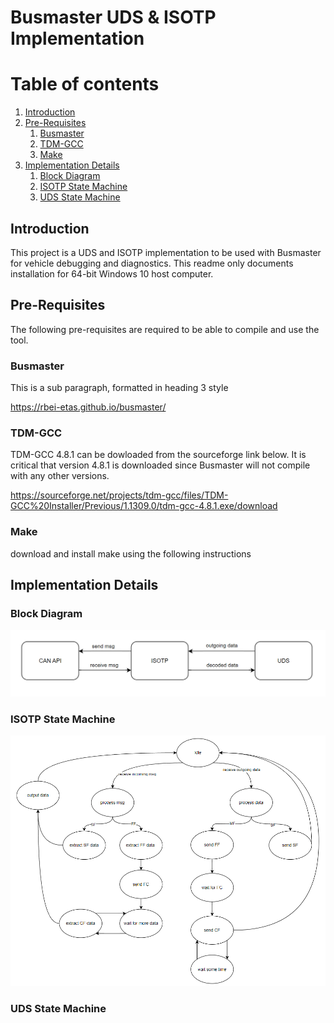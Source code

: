 
# Busmaster UDS & ISOTP Implementation


# Table of contents
1. [Introduction](#bullet1)
2. [Pre-Requisites](#bullet2)
    1. [Busmaster](#bullet2-subBullet1)
    2. [TDM-GCC](#bullet2-subBullet2)
    3. [Make](#bullet2-subBullet3)
3. [Implementation Details](#bullet3)
    1. [Block Diagram](#bullet3-subBullet1)
    2. [ISOTP State Machine](#bullet3-subBullet2)
    3. [UDS State Machine](#bullet3-subBullet3)

## Introduction <a name="bullet1"></a>
This project is a UDS and ISOTP implementation to be used with Busmaster for vehicle debugging and diagnostics. This readme only documents installation for 64-bit Windows 10 host computer.

## Pre-Requisites <a name="bullet2"></a>
The following pre-requisites are required to be able to compile and use the tool.

### Busmaster <a name="bullet2-subBullet1"></a>
This is a sub paragraph, formatted in heading 3 style

https://rbei-etas.github.io/busmaster/

### TDM-GCC <a name="bullet2-subBullet2"></a>

TDM-GCC 4.8.1 can be dowloaded from the sourceforge link below. It is critical that version 4.8.1 is downloaded since Busmaster will not compile with any other versions.

https://sourceforge.net/projects/tdm-gcc/files/TDM-GCC%20Installer/Previous/1.1309.0/tdm-gcc-4.8.1.exe/download

### Make <a name="bullet2-subBullet3"></a>
download and install make using the following instructions

## Implementation Details <a name="bullet3"></a>

### Block Diagram <a name="bullet3-subBullet1"></a>

![alt text](docs/blockDiagram.png)

### ISOTP State Machine <a name="bullet3-subBullet2"></a>

![alt text](docs/isotpSM.png)

### UDS State Machine <a name="bullet3-subBullet3"></a>
